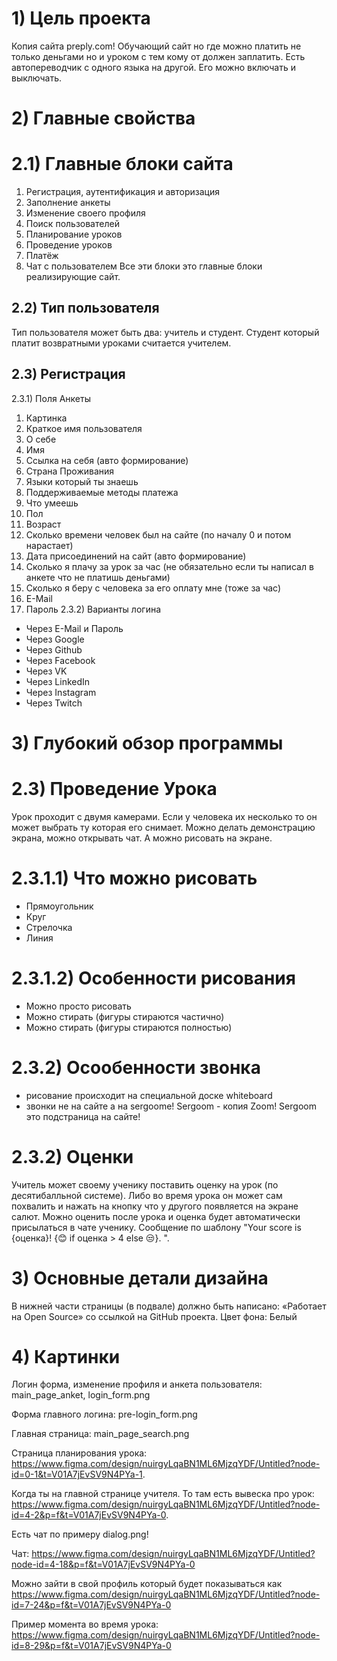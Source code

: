 # 1) Цель проекта
Копия сайта preply.com! Обучающий сайт но где можно платить не только деньгами но и уроком с тем кому от должен заплатить. Есть автопереводчик с одного языка на другой. Его можно включать и выключать.
# 2) Главные свойства
# 2.1) Главные блоки сайта
1. Регистрация, аутентификация и авторизация
2. Заполнение анкеты
3. Изменение своего профиля
4. Поиск пользователей
5. Планирование уроков
6. Проведение уроков
7. Платёж
8. Чат с пользователем
Все эти блоки это главные блоки реализирующие сайт.
## 2.2) Тип пользователя
Тип пользователя может быть два: учитель и студент. Студент который платит возвратными уроками считается учителем.
## 2.3) Регистрация
2.3.1) Поля Анкеты
1) Картинка
2) Краткое имя пользователя
3) О себе
4) Имя
5) Ссылка на себя (авто формирование)
6) Страна Проживания
7) Языки который ты знаешь
8) Поддерживаемые методы платежа
9) Что умеешь
10) Пол
11) Возраст
12) Сколько времени человек был на сайте (по началу 0 и потом нарастает)
13) Дата присоединений на сайт (авто формирование)
14) Сколько я плачу за урок за час (не обязательно если ты написал в анкете что не платишь деньгами)
15) Сколько я беру с человека за его оплату мне (тоже за час)
16) E-Mail
17) Пароль
2.3.2) Варианты логина
- Через E-Mail и Пароль
- Через Google
- Через Github
- Через Facebook
- Через VK
- Через LinkedIn
- Через Instagram
- Через Twitch
# 3) Глубокий обзор программы
# 2.3) Проведение Урока
Урок проходит с двумя камерами. Если у человека их несколько то он может выбрать ту которая его снимает. Можно делать демонстрацию экрана, можно открывать чат. А можно рисовать на экране.
# 2.3.1.1) Что можно рисовать
- Прямоугольник
- Круг
- Стрелочка
- Линия
# 2.3.1.2) Особенности рисования
- Можно просто рисовать
- Можно стирать (фигуры стираются частично)
- Можно стирать (фигуры стираются полностью)
# 2.3.2) Осообенности звонка
- рисование происходит на специальной доске whiteboard
- звонки не на сайте а на sergoome! Sergoom - копия Zoom! Sergoom это подстраница на сайте!
# 2.3.2) Оценки
Учитель может своему ученику поставить оценку на урок (по десятибалльной системе). Либо во время урока он может сам похвалить и нажать на кнопку что у другого появляется на экране салют. Можно оценить после урока и оценка будет автоматически присылаться в чате ученику. Сообщение по шаблону "Your score is {оценка}! {😊 if оценка > 4 else 😒}. ".
# 3) Основные детали дизайна
В нижней части страницы  (в подвале)  должно быть написано: «Работает на Open Source»  со ссылкой на GitHub проекта.
Цвет фона: Белый
# 4) Картинки
Логин форма, изменение профиля и анкета пользователя: main_page_anket, login_form.png

Форма главного логина: pre-login_form.png
 
Главная страница: main_page_search.png

Страница планирования урока: https://www.figma.com/design/nuirgyLqaBN1ML6MjzqYDF/Untitled?node-id=0-1&t=V01A7jEvSV9N4PYa-1.
 
Когда ты на главной странице учителя. То там есть вывеска про урок: https://www.figma.com/design/nuirgyLqaBN1ML6MjzqYDF/Untitled?node-id=4-2&p=f&t=V01A7jEvSV9N4PYa-0.
 
Есть чат по примеру dialog.png!
 
Чат: https://www.figma.com/design/nuirgyLqaBN1ML6MjzqYDF/Untitled?node-id=4-18&p=f&t=V01A7jEvSV9N4PYa-0
 
Можно зайти в свой профиль который будет показываться как https://www.figma.com/design/nuirgyLqaBN1ML6MjzqYDF/Untitled?node-id=7-24&p=f&t=V01A7jEvSV9N4PYa-0
 
Пример момента во время урока: https://www.figma.com/design/nuirgyLqaBN1ML6MjzqYDF/Untitled?node-id=8-29&p=f&t=V01A7jEvSV9N4PYa-0


